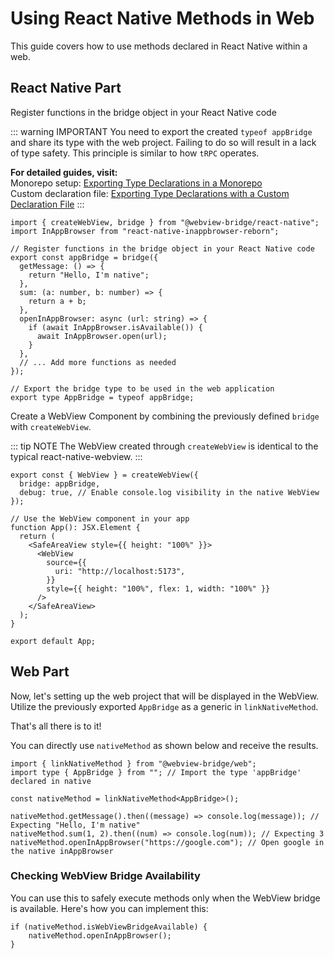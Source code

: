 # Using React Native Methods in Web

This guide covers how to use methods declared in React Native within a web.

## React Native Part

Register functions in the bridge object in your React Native code

::: warning IMPORTANT
You need to export the created `typeof appBridge` and share its type with the web project. Failing to do so will result in a lack of type safety. This principle is similar to how `tRPC` operates.

**For detailed guides, visit:**   
Monorepo setup: [Exporting Type Declarations in a Monorepo](https://gronxb.github.io/webview-bridge/exporting-type-declarations/monorepo.html)  
Custom declaration file: [Exporting Type Declarations with a Custom Declaration File](https://gronxb.github.io/webview-bridge/exporting-type-declarations/custom-declaration-file.html)
:::


```tsx
import { createWebView, bridge } from "@webview-bridge/react-native";
import InAppBrowser from "react-native-inappbrowser-reborn";

// Register functions in the bridge object in your React Native code
export const appBridge = bridge({
  getMessage: () => {
    return "Hello, I'm native";
  },
  sum: (a: number, b: number) => {
    return a + b;
  },
  openInAppBrowser: async (url: string) => {
    if (await InAppBrowser.isAvailable()) {
      await InAppBrowser.open(url);
    }
  },
  // ... Add more functions as needed
});

// Export the bridge type to be used in the web application
export type AppBridge = typeof appBridge;
```

Create a WebView Component by combining the previously defined `bridge` with `createWebView`.

::: tip NOTE
The WebView created through `createWebView` is identical to the typical react-native-webview.
:::

```tsx
export const { WebView } = createWebView({
  bridge: appBridge,
  debug: true, // Enable console.log visibility in the native WebView
});

// Use the WebView component in your app
function App(): JSX.Element {
  return (
    <SafeAreaView style={{ height: "100%" }}>
      <WebView
        source={{
          uri: "http://localhost:5173",
        }}
        style={{ height: "100%", flex: 1, width: "100%" }}
      />
    </SafeAreaView>
  );
}

export default App;
```

## Web Part

Now, let's setting up the web project that will be displayed in the WebView.
Utilize the previously exported `AppBridge` as a generic in `linkNativeMethod`.

That's all there is to it!

You can directly use `nativeMethod` as shown below and receive the results.

```tsx
import { linkNativeMethod } from "@webview-bridge/web";
import type { AppBridge } from ""; // Import the type 'appBridge' declared in native

const nativeMethod = linkNativeMethod<AppBridge>();

nativeMethod.getMessage().then((message) => console.log(message)); // Expecting "Hello, I'm native"
nativeMethod.sum(1, 2).then((num) => console.log(num)); // Expecting 3
nativeMethod.openInAppBrowser("https://google.com"); // Open google in the native inAppBrowser
```

### Checking WebView Bridge Availability

You can use this to safely execute methods only when the WebView bridge is available. Here's how you can implement this:

```tsx
if (nativeMethod.isWebViewBridgeAvailable) {
    nativeMethod.openInAppBrowser();
}
```